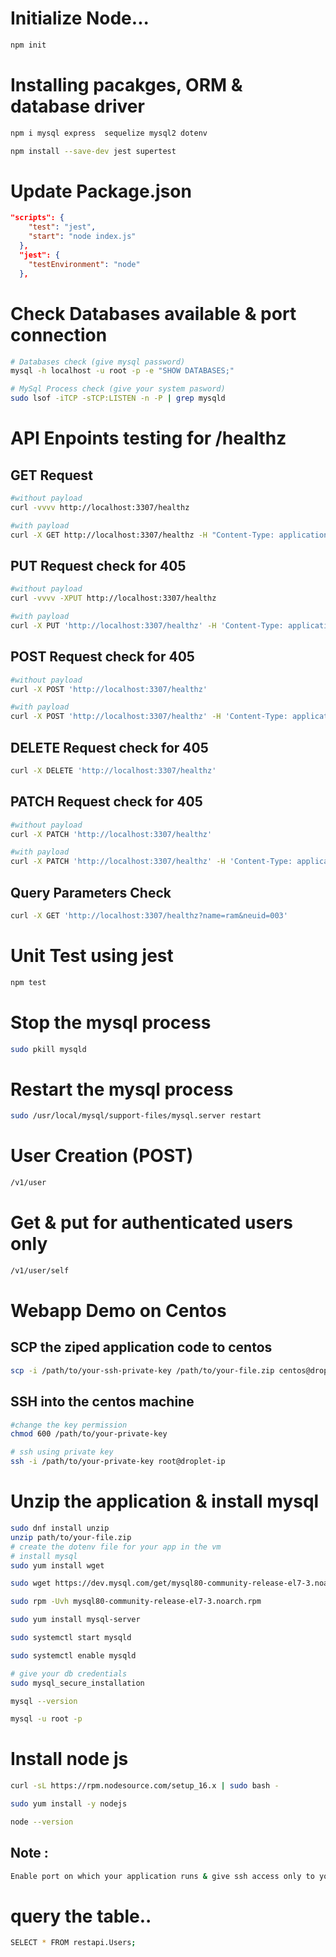 # Initialize Node...
```bash
npm init
```
# Installing pacakges, ORM & database driver
```bash
npm i mysql express  sequelize mysql2 dotenv    

npm install --save-dev jest supertest
```

# Update Package.json
```json
"scripts": {
    "test": "jest",
    "start": "node index.js"
  },
  "jest": {
    "testEnvironment": "node"
  },
```


# Check Databases available & port connection
```bash
# Databases check (give mysql password)
mysql -h localhost -u root -p -e "SHOW DATABASES;"

# MySql Process check (give your system pasword)
sudo lsof -iTCP -sTCP:LISTEN -n -P | grep mysqld
```

# API Enpoints testing for /healthz
##  GET Request
```bash
#without payload
curl -vvvv http://localhost:3307/healthz

#with payload
curl -X GET http://localhost:3307/healthz -H "Content-Type: application/json" -d '{"name": "Rama Raju"}'
```

## PUT Request check for 405 
```bash
#without payload
curl -vvvv -XPUT http://localhost:3307/healthz

#with payload
curl -X PUT 'http://localhost:3307/healthz' -H 'Content-Type: application/json' -d '{"name": "Rama Raju"}'

```

## POST Request check for 405
```bash
#without payload 
curl -X POST 'http://localhost:3307/healthz'

#with payload
curl -X POST 'http://localhost:3307/healthz' -H 'Content-Type: application/json' -d '{"name": "Rama Raju"}'
```

## DELETE Request check for 405
```bash
curl -X DELETE 'http://localhost:3307/healthz'
```

## PATCH Request check for 405
```bash
#without payload
curl -X PATCH 'http://localhost:3307/healthz'

#with payload
curl -X PATCH 'http://localhost:3307/healthz' -H 'Content-Type: application/json' -d '{"name": "Rama Raju"}'
```


## Query Parameters Check
```bash
curl -X GET 'http://localhost:3307/healthz?name=ram&neuid=003'
```
# Unit Test using jest
```bash
npm test
```
# Stop the mysql process
```bash
sudo pkill mysqld
```
# Restart the mysql process
```bash
sudo /usr/local/mysql/support-files/mysql.server restart
```
# User Creation (POST)
```bash
/v1/user
```
# Get & put for authenticated users only
```bash
/v1/user/self
```

# Webapp Demo on Centos
## SCP the ziped application code to centos 
```bash
scp -i /path/to/your-ssh-private-key /path/to/your-file.zip centos@droplet-ip:/root
```

## SSH into the centos machine
```bash
#change the key permission
chmod 600 /path/to/your-private-key 

# ssh using private key
ssh -i /path/to/your-private-key root@droplet-ip

```
# Unzip the application &  install mysql
```bash
sudo dnf install unzip
unzip path/to/your-file.zip
# create the dotenv file for your app in the vm
# install mysql
sudo yum install wget

sudo wget https://dev.mysql.com/get/mysql80-community-release-el7-3.noarch.rpm

sudo rpm -Uvh mysql80-community-release-el7-3.noarch.rpm

sudo yum install mysql-server

sudo systemctl start mysqld

sudo systemctl enable mysqld

# give your db credentials
sudo mysql_secure_installation

mysql --version

mysql -u root -p
```
# Install node js 
```bash
curl -sL https://rpm.nodesource.com/setup_16.x | sudo bash -

sudo yum install -y nodejs

node --version

```
## Note : 
```bash
Enable port on which your application runs & give ssh access only to your ip in firewall settings of ypur vm
```
# query the table..
```bash
SELECT * FROM restapi.Users;
```
